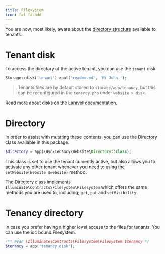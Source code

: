 ```yaml
---
title: Filesystem
icon: fal fa-hdd
---
```


You are now, most likely, aware about the [directory structure][directory-structure]
available to tenants. 

# Tenant disk

To access the directory of the active tenant, you can use the `tenant` disk. 

```php
Storage::disk('tenant')->put('readme.md', 'Hi John.');
```

> Tenants files are by default stored to `storage/app/tenancy`, but this can be reconfigured
in the `tenancy.php` under `website > disk`. 

Read more about disks on the [Laravel documentation][laravel-filesystem].

# Directory

In order to assist with mutating these contents, you can use the
Directory class available in this package.

```php
$directory = app(\Hyn\Tenancy\Website\Directory::class);
```

This class is set to use the tenant currently active, but also allows you to activate
any other tenant whenever you need to using the `setWebsite(Website $website)` method.

The Directory class implements `Illuminate\Contracts\Filesystem\Filesystem` which offers
the same methods you are used to, including; `get`, `put` and `setVisibility`.

# Tenancy directory

In case you prefer having a higher level access to the files for tenants. You can use the ioc bound
Filesystem.

```php
/** @var \Illuminate\Contracts\Filesystem\Filesystem $tenancy */
$tenancy = app('tenancy.disk');
```

[directory-structure]: structure
[laravel-filesystem]: https://laravel.com/docs/5.6/filesystem
